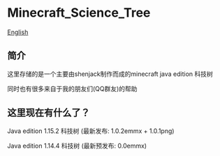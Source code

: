 # Minecraft_Science_Tree

[English](https://github.com/shenjackyuanjie/Minecraft_Science_Tree/blob/master/README.md)

## 简介

 这里存储的是一个主要由shenjack制作而成的minecraft java edition 科技树

 同时也有很多来自于我的朋友们(QQ群友)的帮助
 
## 这里现在有什么了？
 
 Java edition 1.15.2 科技树 (最新发布: 1.0.2emmx + 1.0.1png)

 Java edition 1.14.4 科技树 (最新预发布: 0.0emmx)
